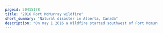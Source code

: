 ```yaml
---
pageid: 50415178
title: "2016 Fort McMurray wildfire"
short_summary: "Natural disaster in Alberta, Canada"
description: "On may 1 2016 a Wildfire started southwest of Fort Mcmurray alberta Canada. On May 3, it swept through the Community, forcing the largest Wildfire Evacuation in Alberta's History, with Upwards of 88,000 People forced from their Homes. Firefighters were assisted to fight Wildfires by Personnel from the Canadian armed Forces and the Royal canadian mounted Police as well as other canadian Provincial Agencies. Aid to the Evacuees was provided by various Governments and through Donations to the Canadian red Cross and other local and national Charities."
---
```


